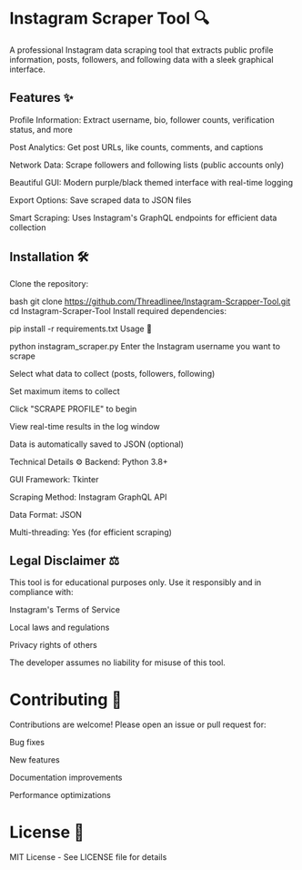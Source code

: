 # Instagram Scraper Tool 🔍

A professional Instagram data scraping tool that extracts public profile information, posts, followers, and following data with a sleek graphical interface.

## Features ✨
Profile Information: Extract username, bio, follower counts, verification status, and more

Post Analytics: Get post URLs, like counts, comments, and captions

Network Data: Scrape followers and following lists (public accounts only)

Beautiful GUI: Modern purple/black themed interface with real-time logging

Export Options: Save scraped data to JSON files

Smart Scraping: Uses Instagram's GraphQL endpoints for efficient data collection

## Installation 🛠️
Clone the repository:

bash
git clone https://github.com/Threadlinee/Instagram-Scrapper-Tool.git
cd Instagram-Scraper-Tool
Install required dependencies:

pip install -r requirements.txt
Usage 🚀

python instagram_scraper.py
Enter the Instagram username you want to scrape

Select what data to collect (posts, followers, following)

Set maximum items to collect

Click "SCRAPE PROFILE" to begin

View real-time results in the log window

Data is automatically saved to JSON (optional)

Technical Details ⚙️
Backend: Python 3.8+

GUI Framework: Tkinter

Scraping Method: Instagram GraphQL API

Data Format: JSON

Multi-threading: Yes (for efficient scraping)

## Legal Disclaimer ⚖️
This tool is for educational purposes only. Use it responsibly and in compliance with:

Instagram's Terms of Service

Local laws and regulations

Privacy rights of others

The developer assumes no liability for misuse of this tool.

# Contributing 🤝
Contributions are welcome! Please open an issue or pull request for:

Bug fixes

New features

Documentation improvements

Performance optimizations

# License 📜
MIT License - See LICENSE file for details
